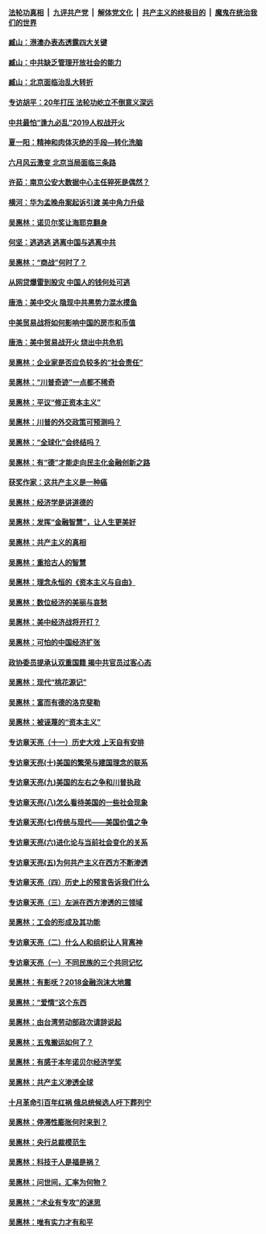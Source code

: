 ####  [法轮功真相](../../../../basic/blob/master/README.md?t=10020752) &nbsp;|&nbsp; [九评共产党](../../../../9ping.md/blob/master/README.md?t=10020752) &nbsp;|&nbsp; [解体党文化](../../../../jtdwh.md/blob/master/README.md?t=10020752)  &nbsp;|&nbsp; [共产主义的终极目的](../../../../gczydzjmd.md/blob/master/README.md?t=10020752) &nbsp;|&nbsp; [魔鬼在统治我们的世界](../../../../mgztzwmdsj.md/blob/master/README.md?t=10020752) 

#### [臧山：港澳办表态透露四大关键](../pages/nsc423/n11421628.md?t=10020752) 

#### [臧山：中共缺乏管理开放社会的能力](../pages/nsc423/n11407457.md?t=10020752) 

#### [臧山：北京面临治乱大转折](../pages/nsc423/n11406895.md?t=10020752) 

#### [专访胡平：20年打压 法轮功屹立不倒意义深远](../pages/nsc423/n11398800.md?t=10020752) 

#### [中共最怕“逢九必乱”2019人权战开火](../pages/nsc423/n11385248.md?t=10020752) 

#### [夏一阳：精神和肉体灭绝的手段—转化洗脑](../pages/nsc423/n11368250.md?t=10020752) 

#### [六月风云激变 北京当局面临三条路](../pages/nsc423/n11313668.md?t=10020752) 

#### [许茹：南京公安大数据中心主任猝死是偶然？](../pages/nsc423/n11064744.md?t=10020752) 

#### [横河：华为孟晚舟案起诉引渡 美中角力升级](../pages/nsc423/n11027230.md?t=10020752) 

#### [吴惠林：诺贝尔奖让海耶克翻身](../pages/nsc423/n10890049.md?t=10020752) 

#### [何坚：逃逃逃 逃离中国与逃离中共](../pages/nsc423/n10592891.md?t=10020752) 

#### [吴惠林：“商战”何时了？](../pages/nsc423/n10573558.md?t=10020752) 

#### [从网贷爆雷到股灾 中国人的钱何处可逃](../pages/nsc423/n10572800.md?t=10020752) 

#### [唐浩：美中交火 隐现中共黑势力混水摸鱼](../pages/nsc423/n10544040.md?t=10020752) 

#### [中美贸易战将如何影响中国的房市和币值](../pages/nsc423/n10543697.md?t=10020752) 

#### [唐浩：美中贸易战开火 烧出中共危机](../pages/nsc423/n10540126.md?t=10020752) 

#### [吴惠林：企业家是否应负较多的“社会责任”](../pages/nsc423/n10535022.md?t=10020752) 

#### [吴惠林：“川普奇迹”一点都不稀奇](../pages/nsc423/n10512808.md?t=10020752) 

#### [吴惠林：平议“修正资本主义”](../pages/nsc423/n10495724.md?t=10020752) 

#### [吴惠林：川普的外交政策可预测吗？](../pages/nsc423/n10462387.md?t=10020752) 

#### [吴惠林：“全球化”会终结吗？](../pages/nsc423/n10452838.md?t=10020752) 

#### [吴惠林：有“德”才能走向民主化金融创新之路](../pages/nsc423/n10432292.md?t=10020752) 

#### [获奖作家：这共产主义是一种癌](../pages/nsc423/n10431541.md?t=10020752) 

#### [吴惠林：经济学是讲道德的](../pages/nsc423/n10398014.md?t=10020752) 

#### [吴惠林：发挥“金融智慧”，让人生更美好](../pages/nsc423/n10375019.md?t=10020752) 

#### [吴惠林：共产主义的真相](../pages/nsc423/n10351394.md?t=10020752) 

#### [吴惠林：重拾古人的智慧](../pages/nsc423/n10337691.md?t=10020752) 

#### [吴惠林：理念永恒的《资本主义与自由》](../pages/nsc423/n10316274.md?t=10020752) 

#### [吴惠林：数位经济的美丽与哀愁](../pages/nsc423/n10292946.md?t=10020752) 

#### [吴惠林：美中经济战将开打？](../pages/nsc423/n10258825.md?t=10020752) 

#### [吴惠林：可怕的中国经济扩张](../pages/nsc423/n10219147.md?t=10020752) 

#### [政协委员提承认双重国籍 揭中共官员过客心态](../pages/nsc423/n10208809.md?t=10020752) 

#### [吴惠林：现代“桃花源记”](../pages/nsc423/n10185234.md?t=10020752) 

#### [吴惠林：富而有德的洛克斐勒](../pages/nsc423/n10142264.md?t=10020752) 

#### [吴惠林：被诬蔑的“资本主义”](../pages/nsc423/n10124816.md?t=10020752) 

#### [专访章天亮（十一）历史大戏 上天自有安排](../pages/nsc423/n10094905.md?t=10020752) 

#### [专访章天亮(十)美国的繁荣与建国理念的联系](../pages/nsc423/n10094899.md?t=10020752) 

#### [专访章天亮(九)美国的左右之争和川普执政](../pages/nsc423/n10094889.md?t=10020752) 

#### [专访章天亮(八)怎么看待美国的一些社会现象](../pages/nsc423/n10094857.md?t=10020752) 

#### [专访章天亮(七)传统与现代——美国价值之争](../pages/nsc423/n10093140.md?t=10020752) 

#### [专访章天亮(六)进化论与当前社会变化的关系](../pages/nsc423/n10092036.md?t=10020752) 

#### [专访章天亮(五)为何共产主义在西方不断渗透](../pages/nsc423/n10083620.md?t=10020752) 

#### [专访章天亮（四）历史上的预言告诉我们什么](../pages/nsc423/n10083606.md?t=10020752) 

#### [专访章天亮（三）左派在西方渗透的三领域](../pages/nsc423/n10081115.md?t=10020752) 

#### [吴惠林：工会的形成及其功能](../pages/nsc423/n10080633.md?t=10020752) 

#### [专访章天亮（二）什么人和组织让人背离神](../pages/nsc423/n10076637.md?t=10020752) 

#### [专访章天亮（一）不同民族的三个共同记忆](../pages/nsc423/n10074188.md?t=10020752) 

#### [吴惠林：有影呒？2018金融泡沫大地震](../pages/nsc423/n10040534.md?t=10020752) 

#### [吴惠林：“爱情”这个东西](../pages/nsc423/n10019423.md?t=10020752) 

#### [吴惠林：由台湾劳动部政次请辞说起](../pages/nsc423/n9979679.md?t=10020752) 

#### [吴惠林：五鬼搬运如何了？](../pages/nsc423/n9925338.md?t=10020752) 

#### [吴惠林：有感于本年诺贝尔经济学奖](../pages/nsc423/n9871883.md?t=10020752) 

#### [吴惠林：共产主义渗透全球](../pages/nsc423/n9812748.md?t=10020752) 

#### [十月革命引百年红祸 俄总统候选人吁下葬列宁](../pages/nsc423/n9810182.md?t=10020752) 

#### [吴惠林：停滞性膨胀何时来到？](../pages/nsc423/n9764136.md?t=10020752) 

#### [吴惠林：央行总裁模范生](../pages/nsc423/n9728134.md?t=10020752) 

#### [吴惠林：科技于人是福是祸？](../pages/nsc423/n9672982.md?t=10020752) 

#### [吴惠林：问世间，汇率为何物？](../pages/nsc423/n9621788.md?t=10020752) 

#### [吴惠林：“术业有专攻”的迷思](../pages/nsc423/n9580363.md?t=10020752) 

#### [吴惠林：唯有实力才有和平](../pages/nsc423/n9529599.md?t=10020752) 


